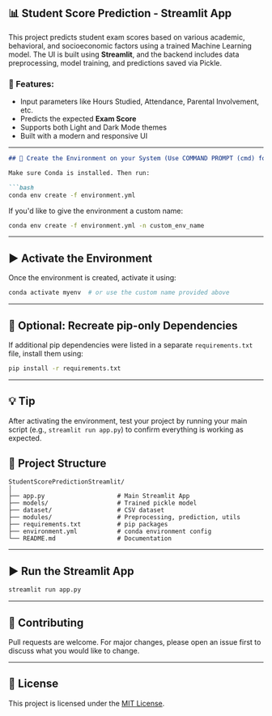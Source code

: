 ## 📊 Student Score Prediction - Streamlit App

This project predicts student exam scores based on various academic, behavioral, and socioeconomic factors using a trained Machine Learning model. The UI is built using **Streamlit**, and the backend includes data preprocessing, model training, and predictions saved via Pickle.

### 🚀 Features:
- Input parameters like Hours Studied, Attendance, Parental Involvement, etc.
- Predicts the expected **Exam Score**
- Supports both Light and Dark Mode themes
- Built with a modern and responsive UI
---

````markdown
## 🔧 Create the Environment on your System (Use COMMAND PROMPT (cmd) for execution)

Make sure Conda is installed. Then run:

```bash
conda env create -f environment.yml
````

If you'd like to give the environment a custom name:

```bash
conda env create -f environment.yml -n custom_env_name
```

---

## ▶️ Activate the Environment

Once the environment is created, activate it using:

```bash
conda activate myenv  # or use the custom name provided above
```

---

## 🧪 Optional: Recreate pip-only Dependencies

If additional pip dependencies were listed in a separate `requirements.txt` file, install them using:

```bash
pip install -r requirements.txt
```

---

## 💡 Tip

After activating the environment, test your project by running your main script (e.g., `streamlit run app.py`) to confirm everything is working as expected.




## 📁 Project Structure

```
StudentScorePredictionStreamlit/
│
├── app.py                    # Main Streamlit App
├── models/                   # Trained pickle model
├── dataset/                  # CSV dataset
├── modules/                  # Preprocessing, prediction, utils
├── requirements.txt          # pip packages
├── environment.yml           # conda environment config
└── README.md                 # Documentation
```

---

## ▶️ Run the Streamlit App

```bash
streamlit run app.py
```

---

## 🤝 Contributing

Pull requests are welcome. For major changes, please open an issue first to discuss what you would like to change.

---

## 📜 License

This project is licensed under the [MIT License](LICENSE).
